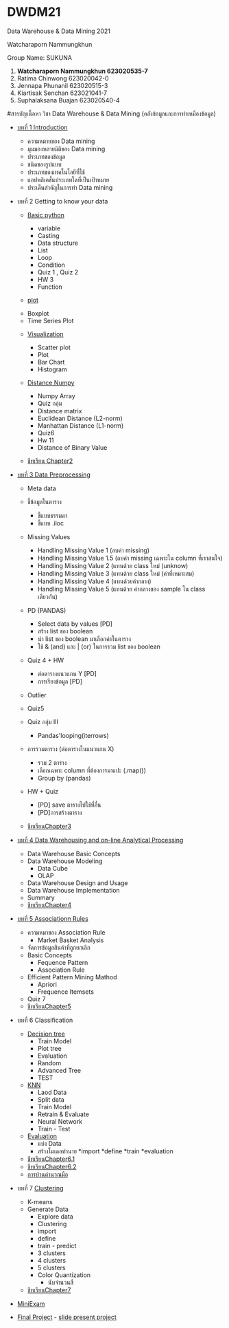 # DWDM21

Data Warehouse &amp; Data Mining 2021

Watcharaporn Nammungkhun 

Group Name: SUKUNA

1. **Watcharaporn Nammungkhun 623020535-7**
2. Ratima Chinwong 623020042-0
3. Jennapa Phunanil 623020515-3
4. Kiartisak Senchan 623021041-7
5. Suphalaksana Buajan 623020540-4


#สารบัญเนื้อหา
วิชา Data Warehouse & Data Mining (คลังข้อมูลและการทำเหมืองข้อมูล)



* [บทที่ 1 Introduction](https://github.com/pondbaahh/DWDM21/blob/main/Chapter_1.ipynb)
  - ความหมายของ Data mining
  - มุมมองหลายมิติของ Data mining
  - ประเภทของข้อมูล
  - ชนิดของรูปแบบ
  - ประเภทของเทคโนโลยีที่ใช้
  - แอปพลิเคชั่นประเภทใดที่เป็นเป้าหมาย
  - ประเด็นสำคัญในการทำ Data mining

* บทที่ 2 Getting to know your data 
  * [Basic python](https://github.com/pondbaahh/DWDM21/blob/main/Data101(Chapter2).ipynb)
    - variable
    - Casting
    - Data structure
    - List
    - Loop
    - Condition
    - Quiz 1 , Quiz 2
    - HW 3
    - Function
    
   * [plot](https://github.com/pondbaahh/DWDM21/blob/main/Data102.ipynb)
   - Boxplot
   - Time Series Plot

  * [Visualization](https://github.com/pondbaahh/DWDM21/blob/main/Visualization.ipynb)
     - Scatter plot
     - Plot
     - Bar Chart
     - Histogram
   
  * [Distance Numpy](https://github.com/pondbaahh/DWDM21/blob/main/Distance_Numpy.ipynb)
     - Numpy Array
     - Quiz กลุ่ม
     - Distance matrix
     - Euclidean Distance (L2-norm)
     - Manhattan Distance (L1-norm)
     - Quiz6
     - Hw 11
     - Distance of Binary Value
  * [ชีทเรียน Chapter2](https://github.com/pondbaahh/DWDM21/blob/main/Chapter2.ipynb)


* [บทที่ 3 Data Preprocessing](https://github.com/pondbaahh/DWDM21/blob/main/Data_Preprocessing(Chapter_3).ipynb)
  * Meta data
  * ชี้ข้อมูลในตาราง
    - ชี้แบบธรรมดา
    - ชี้แบบ .iloc

  * Missing Values
    - Handling Missing Value 1 (ลบค่า missing)
    - Handling Missing Value 1.5 (ลบค่า missing เฉพาะใน column ที่เราสนใจ)
    - Handling Missing Value 2 (แทนด้วย class ใหม่ (unknow)
    - Handling Missing Value 3 (แทนด้วย class ใหม่ (ค่าที่เหมาะสม)
    - Handling Missing Value 4 (แทนด้วยค่ากลาง)
    - Handling Missing Value 5 (แทนด้วย ค่ากลางของ sample ใน class เดียวกัน)
  * PD (PANDAS)
    - Select data by values [PD]
    - สร้าง list ของ boolean
    - นำ list ของ boolean มาเลือกค่าในตาราง
    - ใช้ & (and) และ | (or) ในการรวม list ของ boolean
  * Quiz 4 + HW
    - ต่อตารางแนวแกน Y [PD]
    - การเรียงข้อมูล [PD]
  * Outlier
  * Quiz5
  * Quiz กลุ่ม III
    - Pandas'looping(iterrows)
  * การรวมตาราง (ต่อตารางในแนวแกน X)
    - รวม 2 ตาราง
    - เลือกเฉพาะ column ที่ต้องการมาแปะ (.map())
    - Group by (pandas)
  * HW + Quiz
    - [PD] save ตารางไปใช้ที่อื่น
    - [PD]การสร้างตาราง
  * [ชีทเรียนChapter3](https://github.com/pondbaahh/DWDM21/blob/main/03Preprocessing.pdf)



* [บทที่ 4 Data Warehousing and on-line Analytical Processing](https://github.com/pondbaahh/DWDM21/blob/main/Chapter%204.pdf)
  * Data Warehouse Basic Concepts
  * Data Warehouse Modeling
     - Data Cube
     - OLAP
  * Data Warehouse Design and Usage
  * Data Warehouse Implementation
  * Summary
  * [ชีทเรียนChapter4](https://github.com/pondbaahh/DWDM21/blob/main/Chapter%204.pdf)



* [บทที่ 5 Associationn Rules](https://github.com/pondbaahh/DWDM21/blob/main/Chapter6_Association_Rules.ipynb)
  * ความหมาของ Association Rule
      - Market Basket Analysis
  * จัดการข้อมูลสินค้าที่ถูกยกเลิก
  * Basic Concepts
      - Fequence Pattern
      - Association Rule
  * Efficient Pattern Mining Mathod
      - Apriori
      - Frequence Itemsets
  * Quiz 7
  * [ชีทเรียนChapter5](https://github.com/pondbaahh/DWDM21/blob/main/Chapter%206.pdf)
 
 
 
* บทที่ 6 Classification
  * [Decision tree](https://github.com/pondbaahh/DWDM21/blob/main/Chapter7_Classification(Decision_Tree).ipynb)
    - Train Model
    - Plot tree
    - Evaluation
    - Random
    - Advanced Tree
    - TEST
  * [KNN](https://github.com/pondbaahh/DWDM21/blob/main/Chapter7_Classification_(KNN_NN).ipynb)
    - Laod Data
    - Split data
    - Train Model
    - Retrain & Evaluate
    - Neural Network
    - Train - Test
  * [Evaluation](https://github.com/pondbaahh/DWDM21/blob/main/Chapter7_Classification(Evalution).ipynb)
    - แบ่ง Data
    - สร้างโมเดลทำนาย
       *import
       *define
       *train
       *evaluation
  * [ชีทเรียนChapter6.1](https://github.com/pondbaahh/DWDM21/blob/main/Chapter%208.pdf)
  * [ชีทเรียนChapter6.2](https://github.com/pondbaahh/DWDM21/blob/main/Chap7%20Neural%20Network%20%26%20Confusion%20Matrix.pdf)
  * [การบ้านคำนวณมือ](https://github.com/pondbaahh/DWDM21/blob/main/%E0%B8%81%E0%B8%B2%E0%B8%A3%E0%B8%9A%E0%B9%89%E0%B8%B2%E0%B8%99%20chapter8.pdf)


* บทที่ 7 [Clustering](https://github.com/pondbaahh/DWDM21/blob/main/Chap8_Clustering.ipynb)
   * K-means
   * Generate Data
     * Explore data
     * Clustering
      - import
      - define
      - train - predict
      - 3 clusters
      - 4 clusters
      - 5 clusters
      - Color Quantization
          - นับจำนวนสี
  * [ชีทเรียนChapter7](https://github.com/pondbaahh/DWDM21/blob/main/10ClusBasic.pdf)
 


* [MiniExam](https://github.com/pondbaahh/DWDM21/blob/main/MiniExam.ipynb)

* [Final Project](https://github.com/pondbaahh/DWDM21/blob/main/Project_SUKUNA.ipynb)
      - [slide present project](https://github.com/pondbaahh/DWDM21/blob/main/Project.pdf)
  





